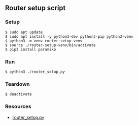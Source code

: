 ## Router setup script

### Setup

```
$ sudo apt update
$ sudo apt install -y python3-dev python3-pip python3-venv
$ python3 -m venv router-setup-venv
$ source ./router-setup-venv/bin/activate
$ pip3 install paramiko
```

### Run

```
$ python3 ./router_setup.py
```

### Teardown

```
$ deactivate
```

### Resources

* [router_setup.py](./router_setup.py)
